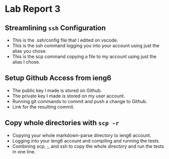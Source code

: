 # Lab Report 3  

## Streamlining `ssh` Configuration
- This is the .ssh/config file that I edited on vscode.
- This is the ssh command logging you into your account using just the alias you chose.
- This is the scp command copying a file to my account using just the alias I chose.




## Setup Github Access from ieng6
- The public key I made is stored on Github.
- The private key I made is stored on my user account.
- Running git commands to commit and push a change to Github.
- Link for the resulting commit.




## Copy whole directories with `scp -r`
- Copying your whole markdown-parse directory to ieng6 account.
- Logging into your ieng6 account and compiling and running the tests.
- Combining scp, ;, and ssh to copy the whole directory and run the tests in one line.

